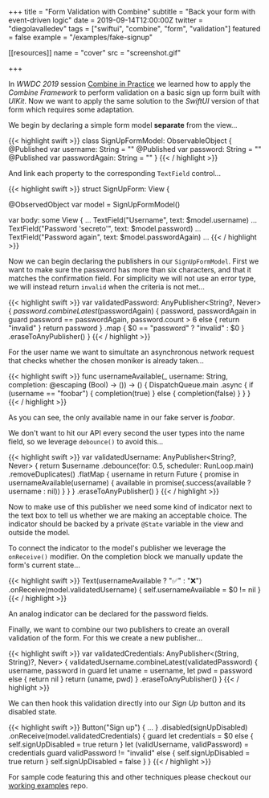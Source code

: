 +++
title = "Form Validation with Combine"
subtitle = "Back your form with event-driven logic"
date = 2019-09-14T12:00:00Z
twitter = "diegolavalledev"
tags = ["swiftui", "combine", "form", "validation"]
featured = false
example = "/examples/fake-signup"

[[resources]]
  name = "cover"
  src = "screenshot.gif"

+++

In _WWDC 2019_ session [Combine in Practice](https://developer.apple.com/videos/play/wwdc2019/721) we learned how to apply the _Combine Framework_ to perform validation on a basic sign up form built with _UIKit_. Now we want to apply the same solution to the _SwiftUI_ version of that form which requires some adaptation.

<!--more-->

We begin by declaring a simple form model **separate** from the view…

{{< highlight swift  >}}
class SignUpFormModel: ObservableObject {
  @Published var username: String = ""
  @Published var password: String = ""
  @Published var passwordAgain: String = ""
}
{{< / highlight >}}

And link each property to the corresponding `TextField` control…

{{< highlight swift  >}}
struct SignUpForm: View {

  @ObservedObject var model = SignUpFormModel()

  var body: some View {
    …
    TextField("Username", text: $model.username)
    …
    TextField("Password 'secreto'", text: $model.password)
    …
    TextField("Password again", text: $model.passwordAgain)
    …
{{< / highlight >}}

Now we can begin declaring the publishers in our `SignUpFormModel`. First we want to make sure the password has more than six characters, and that it matches the confirmation field. For simplicity we will not use an error type, we will instead return `invalid` when the criteria is not met…

{{< highlight swift  >}}
var validatedPassword: AnyPublisher<String?, Never> {
  $password.combineLatest($passwordAgain) { password, passwordAgain in
    guard password == passwordAgain, password.count > 6 else {
      return "invalid"
    }
    return password
  }
  .map { $0 == "password" ? "invalid" : $0 }
  .eraseToAnyPublisher()
}
{{< / highlight >}}

For the user name we want to simultate an asynchronous network request that checks whether the chosen moniker is already taken…

{{< highlight swift  >}}
func usernameAvailable(_ username: String, completion: @escaping (Bool) -> ()) -> () {
  DispatchQueue.main .async {
    if (username == "foobar") {
      completion(true)
    } else {
      completion(false)
    }
  }
}
{{< / highlight >}}


As you can see, the only available name in our fake server is _foobar_.

We don't want to hit our API every second the user types into the name field, so we leverage `debounce()` to avoid this…

{{< highlight swift  >}}
var validatedUsername: AnyPublisher<String?, Never> {
  return $username
    .debounce(for: 0.5, scheduler: RunLoop.main)
    .removeDuplicates()
    .flatMap { username in
      return Future { promise in
        usernameAvailable(username) { available in
          promise(.success(available ? username : nil))
        }
      }
  }
  .eraseToAnyPublisher()
}
{{< / highlight >}}

Now to make use of this publisher we need some kind of indicator next to the text box to tell us whether we are making an acceptable choice. The indicator should be backed by a private `@State` variable in the view and outside the model.

To connect the indicator to the model's publisher we leverage the `onReceive()` modifier. On the completion block we manually update the form's current state…

{{< highlight swift  >}}
Text(usernameAvailable ? "✅" : "❌")
.onReceive(model.validatedUsername) {
  self.usernameAvailable = $0 != nil
}
{{< / highlight >}}


An analog indicator can be declared for the password fields.

Finally, we want to combine our two publishers to create an overall validation of the form. For this we create a new publisher…

{{< highlight swift  >}}
var validatedCredentials: AnyPublisher<(String, String)?, Never> {
  validatedUsername.combineLatest(validatedPassword) { username, password in
    guard let uname = username, let pwd = password else { return nil }
    return (uname, pwd)
  }
  .eraseToAnyPublisher()
}
{{< / highlight >}}

We can then hook this validation directly into our _Sign Up_ button and its disabled state.

{{< highlight swift  >}}
  Button("Sign up") { … }
  .disabled(signUpDisabled)
  .onReceive(model.validatedCredentials) {
    guard let credentials = $0 else {
      self.signUpDisabled = true
      return
    }
    let (validUsername, validPassword) = credentials
    guard validPassword != "invalid"  else {
      self.signUpDisabled = true
      return
    }
    self.signUpDisabled = false
  }
}
{{< / highlight >}}

For sample code featuring this and other techniques please checkout our [working examples](https://github.com/swift-you-and-i/working-examples/tree/master/Sources/WorkingExamples/combine-form-validation) repo.
